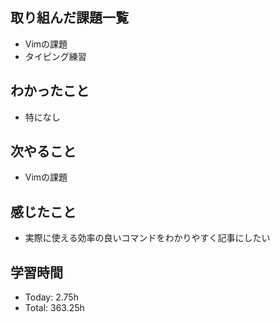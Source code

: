 ## 取り組んだ課題一覧
- Vimの課題
- タイピング練習
## わかったこと
- 特になし
## 次やること
- Vimの課題
## 感じたこと
- 実際に使える効率の良いコマンドをわかりやすく記事にしたい
## 学習時間
- Today: 2.75h
- Total: 363.25h
